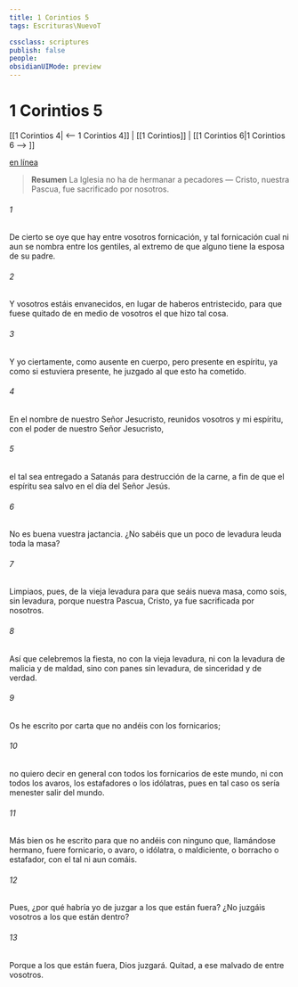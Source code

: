 ```yaml
---
title: 1 Corintios 5
tags: Escrituras\NuevoT

cssclass: scriptures
publish: false
people:
obsidianUIMode: preview
---
```


# 1 Corintios 5
[[1 Corintios 4| <-- 1 Corintios 4]] | [[1 Corintios]] | [[1 Corintios 6|1 Corintios 6 --> ]]

[en línea](https://churchofjesuschrist.org/study/scriptures/nt/1-cor/5?lang=spa)

> __Resumen__
La Iglesia no ha de hermanar a pecadores — Cristo, nuestra Pascua, fue sacrificado por nosotros.

###### 1 
De cierto se oye que hay entre vosotros fornicación, y tal fornicación cual ni aun se nombra entre los gentiles, al extremo de que alguno tiene la esposa de su padre.

###### 2 
Y vosotros estáis envanecidos, en lugar de haberos entristecido, para que fuese quitado de en medio de vosotros el que hizo tal cosa.

###### 3 
Y yo ciertamente, como ausente en cuerpo, pero presente en espíritu, ya como si estuviera presente, he juzgado al que esto ha cometido.

###### 4 
En el nombre de nuestro Señor Jesucristo, reunidos vosotros y mi espíritu, con el poder de nuestro Señor Jesucristo,

###### 5 
el tal sea entregado a Satanás para destrucción de la carne, a fin de que el espíritu sea salvo en el día del Señor Jesús.

###### 6 
No es buena vuestra jactancia. ¿No sabéis que un poco de levadura leuda toda la masa?

###### 7 
Limpiaos, pues, de la vieja levadura para que seáis nueva masa, como sois, sin levadura, porque nuestra Pascua,  Cristo, ya fue sacrificada por nosotros.

###### 8 
Así que celebremos la fiesta, no con la vieja levadura, ni con la levadura de malicia y de maldad, sino con panes sin levadura, de sinceridad y de verdad.

###### 9 
Os he escrito por carta que no andéis con los fornicarios;

###### 10 
no quiero decir en general con todos los fornicarios de este mundo, ni con todos los avaros, los estafadores o los idólatras, pues en tal caso os sería menester salir del mundo.

###### 11 
Más bien os he escrito para que no andéis con ninguno que, llamándose hermano, fuere fornicario, o avaro, o idólatra, o maldiciente, o borracho o estafador, con el tal ni aun comáis.

###### 12 
Pues, ¿por qué habría yo de juzgar a los que están fuera? ¿No juzgáis vosotros a los que están dentro?

###### 13 
Porque a los que están fuera, Dios juzgará. Quitad,  a ese malvado de entre vosotros.

